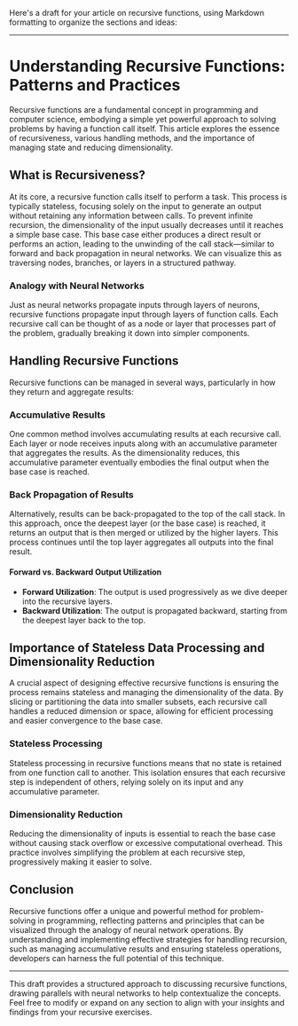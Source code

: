 Here's a draft for your article on recursive functions, using Markdown formatting to organize the sections and ideas:

---

# Understanding Recursive Functions: Patterns and Practices

Recursive functions are a fundamental concept in programming and computer science, embodying a simple yet powerful approach to solving problems by having a function call itself. This article explores the essence of recursiveness, various handling methods, and the importance of managing state and reducing dimensionality.

## What is Recursiveness?

At its core, a recursive function calls itself to perform a task. This process is typically stateless, focusing solely on the input to generate an output without retaining any information between calls. To prevent infinite recursion, the dimensionality of the input usually decreases until it reaches a simple base case. This base case either produces a direct result or performs an action, leading to the unwinding of the call stack—similar to forward and back propagation in neural networks. We can visualize this as traversing nodes, branches, or layers in a structured pathway.

### Analogy with Neural Networks

Just as neural networks propagate inputs through layers of neurons, recursive functions propagate input through layers of function calls. Each recursive call can be thought of as a node or layer that processes part of the problem, gradually breaking it down into simpler components.

## Handling Recursive Functions

Recursive functions can be managed in several ways, particularly in how they return and aggregate results:

### Accumulative Results

One common method involves accumulating results at each recursive call. Each layer or node receives inputs along with an accumulative parameter that aggregates the results. As the dimensionality reduces, this accumulative parameter eventually embodies the final output when the base case is reached.

### Back Propagation of Results

Alternatively, results can be back-propagated to the top of the call stack. In this approach, once the deepest layer (or the base case) is reached, it returns an output that is then merged or utilized by the higher layers. This process continues until the top layer aggregates all outputs into the final result.

#### Forward vs. Backward Output Utilization

- **Forward Utilization**: The output is used progressively as we dive deeper into the recursive layers.
- **Backward Utilization**: The output is propagated backward, starting from the deepest layer back to the top.

## Importance of Stateless Data Processing and Dimensionality Reduction

A crucial aspect of designing effective recursive functions is ensuring the process remains stateless and managing the dimensionality of the data. By slicing or partitioning the data into smaller subsets, each recursive call handles a reduced dimension or space, allowing for efficient processing and easier convergence to the base case.

### Stateless Processing

Stateless processing in recursive functions means that no state is retained from one function call to another. This isolation ensures that each recursive step is independent of others, relying solely on its input and any accumulative parameter.

### Dimensionality Reduction

Reducing the dimensionality of inputs is essential to reach the base case without causing stack overflow or excessive computational overhead. This practice involves simplifying the problem at each recursive step, progressively making it easier to solve.

## Conclusion

Recursive functions offer a unique and powerful method for problem-solving in programming, reflecting patterns and principles that can be visualized through the analogy of neural network operations. By understanding and implementing effective strategies for handling recursion, such as managing accumulative results and ensuring stateless operations, developers can harness the full potential of this technique.

---

This draft provides a structured approach to discussing recursive functions, drawing parallels with neural networks to help contextualize the concepts. Feel free to modify or expand on any section to align with your insights and findings from your recursive exercises.